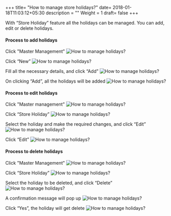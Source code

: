 +++
title= "How to manage store holidays?"
date= 2018-01-18T11:03:12+05:30
description = ""
Weight = 1
draft= false
+++

With “Store Holiday” feature all the holidays can be managed. You can add, edit or delete holidays. 

#### Process to add holidays

Click "Master Management"
![How to manage holidays?](/images/store_closed/how_can_manage_holidays/process_to_add_holiday/go_to_master_management.png)

<!---go to “Store closed”
![How to manage holidays?](/images/store_closed/how_can_manage_holidays/process_to_add_holiday/select_store_holidays.png)
--->
Click “New” 
![How to manage holidays?](/images/store_closed/how_can_manage_holidays/process_to_add_holiday/click_new.png)

Fill all the necessary details, and click “Add” 
![How to manage holidays?](/images/store_closed/how_can_manage_holidays/process_to_add_holiday/fill_the_required_details_click_add.png)

On clicking “Add”, all the holidays will be added
![How to manage holidays?](/images/store_closed/how_can_manage_holidays/process_to_add_holiday/system_will_show_the_updates.png)


#### Process to edit holidays

Click "Master management"
![How to manage holidays?](/images/store_closed/how_can_manage_holidays/process_to_edit_holiday/go_to_master_management.png)

Click “Store Holiday”
![How to manage holidays?](/images/store_closed/how_can_manage_holidays/process_to_edit_holiday/click_store_holidays.png)

Select the holiday and make the required changes, and click “Edit”
![How to manage holidays?](/images/store_closed/how_can_manage_holidays/process_to_edit_holiday/select_holiday_and_click_edit.png)

Click “Edit” 
![How to manage holidays?](/images/store_closed/how_can_manage_holidays/process_to_edit_holiday/edit_details_and_click_edit.png) 


#### Process to delete holidays

Click "Master Management"
![How to manage holidays?](/images/store_closed/how_can_manage_holidays/process_to_delet_holiday/go_to_master_management.png)

Click “Store Holiday”
![How to manage holidays?](/images/store_closed/how_can_manage_holidays/process_to_delet_holiday/click_store_holidays.png)

Select the holiday to be deleted, and click “Delete”
![How to manage holidays?](/images/store_closed/how_can_manage_holidays/process_to_delet_holiday/select_holiday_and_click_delet.png)

A confirmation message  will pop up 
![How to manage holidays?](/images/store_closed/how_can_manage_holidays/process_to_delet_holiday/confirm_your_action_to_delet.png)

Click “Yes”, the holiday will get delete
![How to manage holidays?](/images/store_closed/how_can_manage_holidays/process_to_delet_holiday/select_holiday_and_click_delet.png) <!---image needs to be changed--->
  






